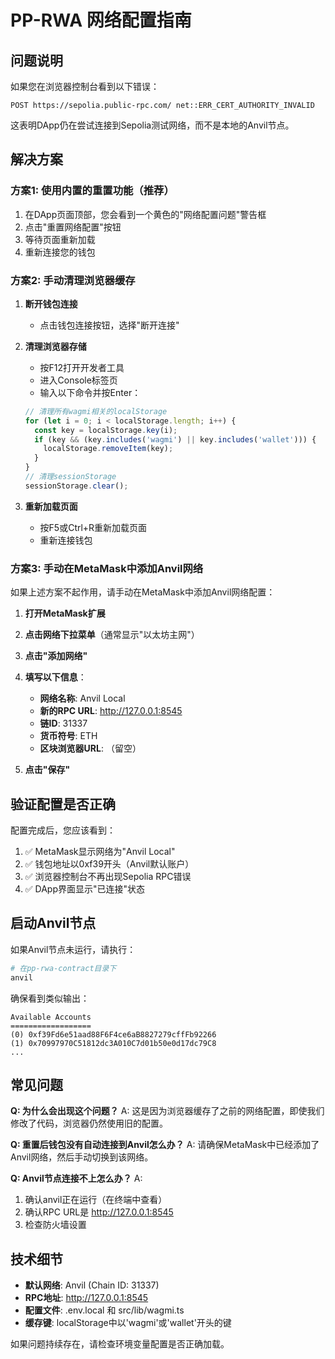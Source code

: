 # PP-RWA 网络配置指南

## 问题说明

如果您在浏览器控制台看到以下错误：
```
POST https://sepolia.public-rpc.com/ net::ERR_CERT_AUTHORITY_INVALID
```

这表明DApp仍在尝试连接到Sepolia测试网络，而不是本地的Anvil节点。

## 解决方案

### 方案1: 使用内置的重置功能（推荐）

1. 在DApp页面顶部，您会看到一个黄色的"网络配置问题"警告框
2. 点击"重置网络配置"按钮
3. 等待页面重新加载
4. 重新连接您的钱包

### 方案2: 手动清理浏览器缓存

1. **断开钱包连接**
   - 点击钱包连接按钮，选择"断开连接"

2. **清理浏览器存储**
   - 按F12打开开发者工具
   - 进入Console标签页
   - 输入以下命令并按Enter：
   ```javascript
   // 清理所有wagmi相关的localStorage
   for (let i = 0; i < localStorage.length; i++) {
     const key = localStorage.key(i);
     if (key && (key.includes('wagmi') || key.includes('wallet'))) {
       localStorage.removeItem(key);
     }
   }
   // 清理sessionStorage
   sessionStorage.clear();
   ```

3. **重新加载页面**
   - 按F5或Ctrl+R重新加载页面
   - 重新连接钱包

### 方案3: 手动在MetaMask中添加Anvil网络

如果上述方案不起作用，请手动在MetaMask中添加Anvil网络配置：

1. **打开MetaMask扩展**
2. **点击网络下拉菜单**（通常显示"以太坊主网"）
3. **点击"添加网络"**
4. **填写以下信息**：
   - **网络名称**: Anvil Local
   - **新的RPC URL**: http://127.0.0.1:8545
   - **链ID**: 31337
   - **货币符号**: ETH
   - **区块浏览器URL**: （留空）

5. **点击"保存"**

## 验证配置是否正确

配置完成后，您应该看到：

1. ✅ MetaMask显示网络为"Anvil Local"
2. ✅ 钱包地址以0xf39开头（Anvil默认账户）
3. ✅ 浏览器控制台不再出现Sepolia RPC错误
4. ✅ DApp界面显示"已连接"状态

## 启动Anvil节点

如果Anvil节点未运行，请执行：

```bash
# 在pp-rwa-contract目录下
anvil
```

确保看到类似输出：
```
Available Accounts
==================
(0) 0xf39Fd6e51aad88F6F4ce6aB8827279cffFb92266
(1) 0x70997970C51812dc3A010C7d01b50e0d17dc79C8
...
```

## 常见问题

**Q: 为什么会出现这个问题？**
A: 这是因为浏览器缓存了之前的网络配置，即使我们修改了代码，浏览器仍然使用旧的配置。

**Q: 重置后钱包没有自动连接到Anvil怎么办？**
A: 请确保MetaMask中已经添加了Anvil网络，然后手动切换到该网络。

**Q: Anvil节点连接不上怎么办？**
A:
1. 确认anvil正在运行（在终端中查看）
2. 确认RPC URL是 http://127.0.0.1:8545
3. 检查防火墙设置

## 技术细节

- **默认网络**: Anvil (Chain ID: 31337)
- **RPC地址**: http://127.0.0.1:8545
- **配置文件**: .env.local 和 src/lib/wagmi.ts
- **缓存键**: localStorage中以'wagmi'或'wallet'开头的键

如果问题持续存在，请检查环境变量配置是否正确加载。